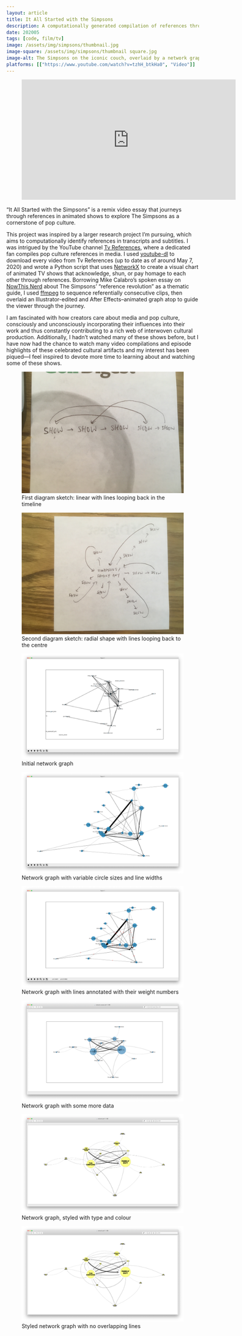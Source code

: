 ```yaml
---
layout: article
title: It All Started with the Simpsons
description: A computationally generated compilation of references through animated shows.
date: 202005
tags: [code, film/tv]
image: /assets/img/simpsons/thumbnail.jpg
image-square: /assets/img/simpsons/thumbnail square.jpg
image-alt: The Simpsons on the iconic couch, overlaid by a network graph of yellow circles and white lines.
platforms: [["https://www.youtube.com/watch?v=tzhH_btkHa0", "Video"]]
---
```


<figure role="group">
    <iframe width="560" height="315" src="https://www.youtube.com/embed/tzhH_btkHa0" frameborder="0" allow="accelerometer; autoplay; clipboard-write; encrypted-media; gyroscope; picture-in-picture" allowfullscreen></iframe>
</figure>

“It All Started with the Simpsons” is a remix video essay that journeys through references in animated shows to explore The Simpsons as a cornerstone of pop culture.

This project was inspired by a larger research project I’m pursuing, which aims to computationally identify references in transcripts and subtitles. I was intrigued by the YouTube channel [Tv References](https://www.youtube.com/channel/UCMjgmUbdGtIASP8zMa_kVqA/), where a dedicated fan compiles pop culture references in media. I used [youtube-dl](https://github.com/ytdl-org/youtube-dl) to download every video from Tv References (up to date as of around May 7, 2020) and wrote a Python script that uses [NetworkX](https://networkx.github.io/) to create a visual chart of animated TV shows that acknowledge, shun, or pay homage to each other through references. Borrowing Mike Calabro’s spoken essay on [NowThis Nerd](https://www.youtube.com/watch?v=9gsx_r4FTfw) about The Simpsons’ “reference revolution” as a thematic guide, I used [ffmpeg](https://ffmpeg.org/) to sequence referentially consecutive clips, then overlaid an Illustrator-edited and After Effects–animated graph atop to guide the viewer through the journey. 

I am fascinated with how creators care about media and pop culture, consciously and unconsciously incorporating their influences into their work and thus constantly contributing to a rich web of interwoven cultural production. Additionally, I hadn’t watched many of these shows before, but I have now had the chance to watch many video compilations and episode highlights of these celebrated cultural artifacts and my interest has been piqued—I feel inspired to devote more time to learning about and watching some of these shows.

<figure role="group">
    <img src="/assets/img/simpsons/progress-1.jpeg" alt="Memo note with scribbled diagram">
    <figcaption>First diagram sketch: linear with lines looping back in the timeline</figcaption>
</figure>

<figure role="group">
    <img src="/assets/img/simpsons/progress-2.jpeg" alt="Memo note with scribbled diagram">
    <figcaption>Second diagram sketch: radial shape with lines looping back to the centre</figcaption>
</figure>

<figure role="group">
    <img src="/assets/img/simpsons/progress-3.png" alt="Network graph">
    <figcaption>Initial network graph</figcaption>
</figure>

<figure role="group">
    <img src="/assets/img/simpsons/progress-4.png" alt="Network graph">
    <figcaption>Network graph with variable circle sizes and line widths</figcaption>
</figure>

<figure role="group">
    <img src="/assets/img/simpsons/progress-5.png" alt="Network graph">
    <figcaption>Network graph with lines annotated with their weight numbers</figcaption>
</figure>

<figure role="group">
    <img src="/assets/img/simpsons/progress-7.png" alt="Network graph">
    <figcaption>Network graph with some more data</figcaption>
</figure>

<figure role="group">
    <img src="/assets/img/simpsons/progress-8.png" alt="Network graph">
    <figcaption>Network graph, styled with type and colour</figcaption>
</figure>

<figure role="group">
    <img src="/assets/img/simpsons/progress-9.png" alt="Network graph">
    <figcaption>Styled network graph with no overlapping lines</figcaption>
</figure>
